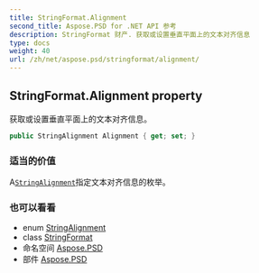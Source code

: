```yaml
---
title: StringFormat.Alignment
second_title: Aspose.PSD for .NET API 参考
description: StringFormat 财产. 获取或设置垂直平面上的文本对齐信息
type: docs
weight: 40
url: /zh/net/aspose.psd/stringformat/alignment/
---
```

## StringFormat.Alignment property

获取或设置垂直平面上的文本对齐信息。

```csharp
public StringAlignment Alignment { get; set; }
```

### 适当的价值

A[`StringAlignment`](../../stringalignment/)指定文本对齐信息的枚举。

### 也可以看看

* enum [StringAlignment](../../stringalignment/)
* class [StringFormat](../)
* 命名空间 [Aspose.PSD](../../stringformat/)
* 部件 [Aspose.PSD](../../../)


